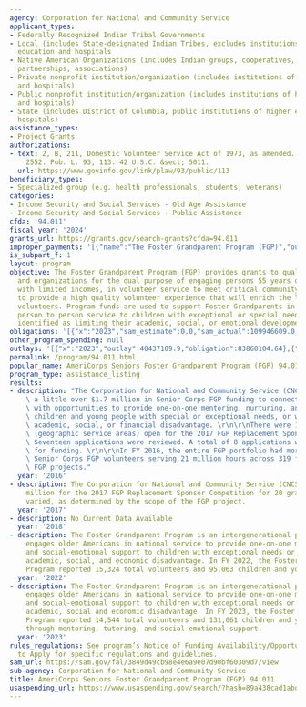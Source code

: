 ```yaml
---
agency: Corporation for National and Community Service
applicant_types:
- Federally Recognized Indian Tribal Governments
- Local (includes State-designated Indian Tribes, excludes institutions of higher
  education and hospitals
- Native American Organizations (includes Indian groups, cooperatives, corporations,
  partnerships, associations)
- Private nonprofit institution/organization (includes institutions of higher education
  and hospitals)
- Public nonprofit institution/organization (includes institutions of higher education
  and hospitals)
- State (includes District of Columbia, public institutions of higher education and
  hospitals)
assistance_types:
- Project Grants
authorizations:
- text: 2, B, 211, Domestic Volunteer Service Act of 1973, as amended.. 45 CFR Part
    2552. Pub. L. 93, 113. 42 U.S.C. &sect; 5011.
  url: https://www.govinfo.gov/link/plaw/93/public/113
beneficiary_types:
- Specialized group (e.g. health professionals, students, veterans)
categories:
- Income Security and Social Services - Old Age Assistance
- Income Security and Social Services - Public Assistance
cfda: '94.011'
fiscal_year: '2024'
grants_url: https://grants.gov/search-grants?cfda=94.011
improper_payments: '[{"name":"The Foster Grandparent Program (FGP)","outlays":90630000.0,"improper_payments":2830000.0,"insufficient_payment":13140000.0,"high_priority":false,"related_programs":[]}]'
is_subpart_f: 1
layout: program
objective: The Foster Grandparent Program (FGP) provides grants to qualified agencies
  and organizations for the dual purpose of engaging persons 55 years of age or older,
  with limited incomes, in volunteer service to meet critical community needs; and
  to provide a high quality volunteer experience that will enrich the lives of the
  volunteers. Program funds are used to support Foster Grandparents in providing supportive,
  person to person service to children with exceptional or special needs or in circumstances
  identified as limiting their academic, social, or emotional development.
obligations: '[{"x":"2023","sam_estimate":0.0,"sam_actual":109946609.0,"usa_spending_actual":85248768.03},{"x":"2024","sam_estimate":0.0,"sam_actual":103953325.0,"usa_spending_actual":93434076.28},{"x":"2025","sam_estimate":0.0,"sam_actual":103953325.0,"usa_spending_actual":-3831499.27}]'
other_program_spending: null
outlays: '[{"x":"2023","outlay":40437109.9,"obligation":83860104.64},{"x":"2024","outlay":2631547.83,"obligation":37746716.1},{"x":"2025","outlay":0.0,"obligation":0.0}]'
permalink: /program/94.011.html
popular_name: AmeriCorps Seniors Foster Grandparent Program (FGP) 94.011
program_type: assistance_listing
results:
- description: "The Corporation for National and Community Service (CNCS) awarded\
    \ a little over $1.7 million in Senior Corps FGP funding to connect FGP volunteers\
    \ with opportunities to provide one-on-one mentoring, nurturing, and support to\
    \ children and young people with special or exceptional needs, or who are at an\
    \ academic, social, or financial disadvantage. \r\n\r\nThere were 16 funding opportunities\
    \ (geographic service areas) open for the 2017 FGP Replacement Sponsor Competition.\
    \ Seventeen applications were reviewed. A total of 8 applications were awarded\
    \ for funding. \r\n\r\nIn FY 2016, the entire FGP portfolio had more than 25,000\
    \ Senior Corps FGP volunteers serving 21 million hours across 319 federally-funded\
    \ FGP projects."
  year: '2016'
- description: The Corporation for National and Community Service (CNCS) awarded $4.4
    million for the 2017 FGP Replacement Sponsor Competition for 20 grants. The awards
    varied, as determined by the scope of the FGP project.
  year: '2017'
- description: No Current Data Available
  year: '2018'
- description: The Foster Grandparent Program is an intergenerational program that
    engages older Americans in national service to provide one-on-one mentoring, tutoring,
    and social-emotional support to children with exceptional needs or who have an
    academic, social, and economic disadvantage. In FY 2022, the Foster Grandparent
    Program reported 15,324 total volunteers and 95,063 children and youth served.
  year: '2022'
- description: The Foster Grandparent Program is an intergenerational program that
    engages older Americans in national service to provide one-on-one mentoring, tutoring,
    and social-emotional support to children with exceptional needs or who have an
    academic, social and economic disadvantage. In FY 2023, the Foster Grandparent
    Program reported 14,544 total volunteers and 131,061 children and youth engaged
    through mentoring, tutoring, and social-emotional support.
  year: '2023'
rules_regulations: See program’s Notice of Funding Availability/Opportunity or Invitation
  to Apply for specific regulations and guidelines.
sam_url: https://sam.gov/fal/3849d49cb98e4e6a9e07d90bf60309d7/view
sub-agency: Corporation for National and Community Service
title: AmeriCorps Seniors Foster Grandparent Program (FGP) 94.011
usaspending_url: https://www.usaspending.gov/search/?hash=89a438cad1abd75e621bd32bcf8486c3
---
```

